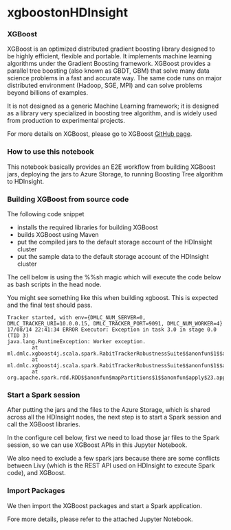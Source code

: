 ﻿# xgboostonHDInsight
 
 
### XGBoost
XGBoost is an optimized distributed gradient boosting library designed to be highly efficient, flexible and portable. It implements machine learning algorithms under the Gradient Boosting framework. XGBoost provides a parallel tree boosting (also known as GBDT, GBM) that solve many data science problems in a fast and accurate way. The same code runs on major distributed environment (Hadoop, SGE, MPI) and can solve problems beyond billions of examples.

It is not designed as a generic Machine Learning framework; it is designed as a library very specialized in boosting tree algorithm, and is widely used from production to experimental projects.

For more details on XGBoost, please go to XGBoost [GitHub page](https://github.com/dmlc/xgboost).

### How to use this notebook
This notebook basically provides an E2E workflow from building XGBoost jars, deploying the jars to Azure Storage, to running Boosting Tree algorithm to HDInsight.

### Building XGBoost from source code
The following code snippet 

- installs the required libraries for building XGBoost
- builds XGBoost using Maven
- put the compiled jars to the default storage account of the HDInsight cluster
- put the sample data to the default storage account of the HDInsight cluster

The cell below is using the %%sh magic which will execute the code below as bash scripts in the head node.

You might see something like this when building xgboost. This is expected and the final test should pass.

    Tracker started, with env={DMLC_NUM_SERVER=0, DMLC_TRACKER_URI=10.0.0.15, DMLC_TRACKER_PORT=9091, DMLC_NUM_WORKER=4}
    17/08/14 22:41:34 ERROR Executor: Exception in task 3.0 in stage 0.0 (TID 3)
    java.lang.RuntimeException: Worker exception.
            at ml.dmlc.xgboost4j.scala.spark.RabitTrackerRobustnessSuite$$anonfun$1$$anonfun$2.apply(RabitTrackerRobustnessSuite.scala:72)
            at ml.dmlc.xgboost4j.scala.spark.RabitTrackerRobustnessSuite$$anonfun$1$$anonfun$2.apply(RabitTrackerRobustnessSuite.scala:66)
            at org.apache.spark.rdd.RDD$$anonfun$mapPartitions$1$$anonfun$apply$23.apply(RDD.scala:796)

### Start a Spark session
After putting the jars and the files to the Azure Storage, which is shared across all the HDInsight nodes, the next step is to start a Spark session and call the XGBoost libraries. 

In the configure cell below, first we need to load those jar files to the Spark session, so we can use XGBoost APIs in this Jupyter Notebook.

We also need to exclude a few spark jars because there are some conflicts between Livy (which is the REST API used on HDInsight to execute Spark code), and XGBoost.


  
### Import Packages
We then import the XGBoost packages and start a Spark application.

Fore more details, please refer to the attached Jupyter Notebook.

 
